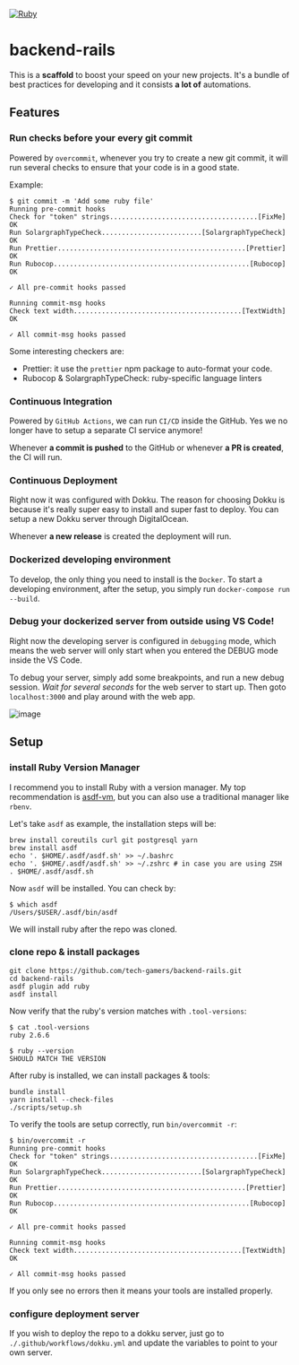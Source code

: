 [![Ruby](https://github.com/robturtle/backend/workflows/Ruby/badge.svg)](https://github.com/robturtle/backend/actions?query=workflow%3ARuby)

# backend-rails

This is a **scaffold** to boost your speed on your new projects. It's a bundle of best practices for developing and it consists **a lot of** automations.

## Features

### Run checks before your every git commit

Powered by `overcommit`, whenever you try to create a new git commit, it will run several checks to ensure that your code is in a good state.

Example:

```shell
$ git commit -m 'Add some ruby file'
Running pre-commit hooks
Check for "token" strings.....................................[FixMe] OK
Run SolargraphTypeCheck.........................[SolargraphTypeCheck] OK
Run Prettier...............................................[Prettier] OK
Run Rubocop.................................................[Rubocop] OK

✓ All pre-commit hooks passed

Running commit-msg hooks
Check text width..........................................[TextWidth] OK

✓ All commit-msg hooks passed
```

Some interesting checkers are:

- Prettier: it use the `prettier` npm package to auto-format your code.
- Rubocop & SolargraphTypeCheck: ruby-specific language linters

### Continuous Integration

Powered by `GitHub Actions`, we can run `CI/CD` inside the GitHub. Yes we no longer have to setup a separate CI service anymore!

Whenever **a commit is pushed** to the GitHub or whenever **a PR is created**, the CI will run.

### Continuous Deployment

Right now it was configured with Dokku. The reason for choosing Dokku is because it's really super easy to install and super fast to deploy. You can setup a new Dokku server through DigitalOcean.

Whenever **a new release** is created the deployment will run.

### Dockerized developing environment

To develop, the only thing you need to install is the `Docker`. To start a developing environment, after the setup, you simply run `docker-compose run --build`.

### Debug your dockerized server from outside using VS Code!

Right now the developing server is configured in `debugging` mode, which means the web server will only start when you entered the DEBUG mode inside the VS Code.

To debug your server, simply add some breakpoints, and run a new debug session. _Wait for several seconds_ for the web server to start up. Then goto `localhost:3000` and play around with the web app.

![image](https://user-images.githubusercontent.com/3524125/87491835-ff5e7680-c5fd-11ea-9c19-5e915d2563fc.png)

## Setup

### install Ruby Version Manager

I recommend you to install Ruby with a version manager. My top recommendation is [asdf-vm](https://asdf-vm.com/#/), but you can also use a traditional manager like `rbenv`.

Let's take `asdf` as example, the installation steps will be:

```
brew install coreutils curl git postgresql yarn
brew install asdf
echo '. $HOME/.asdf/asdf.sh' >> ~/.bashrc
echo '. $HOME/.asdf/asdf.sh' >> ~/.zshrc # in case you are using ZSH
. $HOME/.asdf/asdf.sh
```

Now `asdf` will be installed. You can check by:

```shell
$ which asdf
/Users/$USER/.asdf/bin/asdf
```

We will install ruby after the repo was cloned.

### clone repo & install packages

```
git clone https://github.com/tech-gamers/backend-rails.git
cd backend-rails
asdf plugin add ruby
asdf install
```

Now verify that the ruby's version matches with `.tool-versions`:

```shell
$ cat .tool-versions
ruby 2.6.6

$ ruby --version
SHOULD MATCH THE VERSION
```

After ruby is installed, we can install packages & tools:

```
bundle install
yarn install --check-files
./scripts/setup.sh
```

To verify the tools are setup correctly, run `bin/overcommit -r`:

```shell
$ bin/overcommit -r
Running pre-commit hooks
Check for "token" strings.....................................[FixMe] OK
Run SolargraphTypeCheck.........................[SolargraphTypeCheck] OK
Run Prettier...............................................[Prettier] OK
Run Rubocop.................................................[Rubocop] OK

✓ All pre-commit hooks passed

Running commit-msg hooks
Check text width..........................................[TextWidth] OK

✓ All commit-msg hooks passed
```

If you only see no errors then it means your tools are installed properly.

### configure deployment server

If you wish to deploy the repo to a dokku server, just go to `./.github/workflows/dokku.yml` and update the variables to point to your own server.
